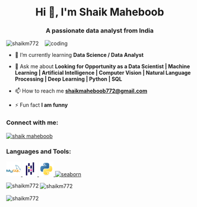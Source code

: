 <h1 align="center">Hi 👋, I'm Shaik Maheboob</h1>
<h3 align="center">A passionate data analyst from India</h3>

<img align="right" alt="coding" width="400" scr="https://user-images.githubusercontent.com/55389276/140866485-8fb1c876-9a8f-4d6a-98dc-08c4981eaf70.gif">

<p align="left"> <img src="https://komarev.com/ghpvc/?username=shaikm772&label=Profile%20views&color=0e75b6&style=flat" alt="shaikm772" /> </p>

- 🌱 I’m currently learning **Data Science / Data Analyst**

- 💬 Ask me about **Looking for Opportunity as a Data Scientist | Machine Learning | Artificial Intelligence | Computer Vision | Natural Language Processing | Deep Learning | Python | SQL**

- 📫 How to reach me **shaikmaheboob772@gmail.com**

- ⚡ Fun fact **I am funny**

<h3 align="left">Connect with me:</h3>
<p align="left">
<a href="https://linkedin.com/in/shaik maheboob" target="blank"><img align="center" src="https://raw.githubusercontent.com/rahuldkjain/github-profile-readme-generator/master/src/images/icons/Social/linked-in-alt.svg" alt="shaik maheboob" height="30" width="40" /></a>
</p>

<h3 align="left">Languages and Tools:</h3>
<p align="left"> <a href="https://www.mysql.com/" target="_blank" rel="noreferrer"> <img src="https://raw.githubusercontent.com/devicons/devicon/master/icons/mysql/mysql-original-wordmark.svg" alt="mysql" width="40" height="40"/> </a> <a href="https://pandas.pydata.org/" target="_blank" rel="noreferrer"> <img src="https://raw.githubusercontent.com/devicons/devicon/2ae2a900d2f041da66e950e4d48052658d850630/icons/pandas/pandas-original.svg" alt="pandas" width="40" height="40"/> </a> <a href="https://www.python.org" target="_blank" rel="noreferrer"> <img src="https://raw.githubusercontent.com/devicons/devicon/master/icons/python/python-original.svg" alt="python" width="40" height="40"/> </a> <a href="https://seaborn.pydata.org/" target="_blank" rel="noreferrer"> <img src="https://seaborn.pydata.org/_images/logo-mark-lightbg.svg" alt="seaborn" width="40" height="40"/> </a> </p>

<p><img align="left" src="https://github-readme-stats.vercel.app/api/top-langs?username=shaikm772&show_icons=true&locale=en&layout=compact" alt="shaikm772" /></p>

<p>&nbsp;<img align="center" src="https://github-readme-stats.vercel.app/api?username=shaikm772&show_icons=true&locale=en" alt="shaikm772" /></p>

<p><img align="center" src="https://github-readme-streak-stats.herokuapp.com/?user=shaikm772&" alt="shaikm772" /></p>
